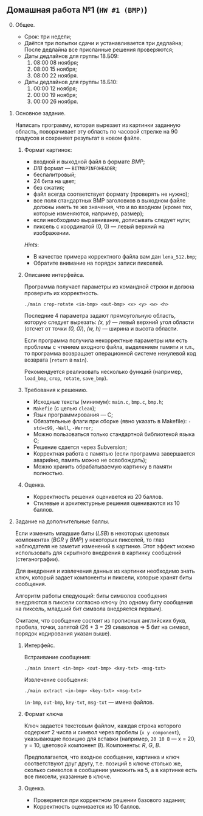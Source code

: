 ## Домашная работа №1 (`HW #1 (BMP)`)

0. Общее.
   * Срок: три недели;
   * Даётся три попытки сдачи и устанавливается три дедлайна;
     После дедлайна все присланные решения проверяются;
   * Даты дедлайнов для группы 18.Б09:
     1. 08:00 08 ноября;
     0. 08:00 15 ноября;
     0. 08:00 22 ноября.
   * Даты дедлайнов для группы 18.Б10:
     1. 00:00 12 ноября;
     0. 00:00 19 ноября;
     0. 00:00 26 ноября.

1. Основное задание.

   Написать программу, которая вырезает из картинки заданную область, поворачивает
   эту область по часовой стрелке на 90 градусов и сохраняет результат
   в новом файле.

   1. Формат картинок:
      * входной и выходной файл в формате *BMP*;
      * *DIB* формат — `BITMAPINFOHEADER`;
      * беспалитровый;
      * 24 бита на цвет;
      * без сжатия;
      * файл всегда соответствует формату (проверять не нужно);
      * все поля стандартных BMP заголовков в выходном файле должны иметь те же
        значения, что и во входном (кроме тех, которые изменяются, например, размер);
      * если необходимо выравнивание, дописывать следует нули;
      * пиксель с координатой (0, 0) — левый верхний на изображении.

      *Hints*:
      * В качестве примера корректного файла вам дан `lena_512.bmp`;
      * Обратите внимание на порядок записи пикселей.

   0. Описание интерфейса.

      Программа получает параметры из командной строки и должна проверить
      их корректность.
      ```
      ./main crop-rotate <in-bmp> <out-bmp> <x> <y> <w> <h>
      ```
      Последние 4 параметра задают прямоугольную область, которую следует вырезать:
      *(x, y)* — левый верхний угол области (отсчет от точки *(0, 0)*),
      *(w, h)* — ширина и высота области.

      Если программа получила некорректные параметры или есть проблемы
      с чтением входного файла, выделением памяти и т.п.,
      то программа возвращает операционной системе ненулевой код возврата
      (`return` в `main`).

      Рекомендуется реализовать несколько функций
      (например, `load_bmp`, `crop`, `rotate`, `save_bmp`).

   0. Требования к решению.

      * Исходные тексты (минимум): `main.c`, `bmp.c`, `bmp.h`;
      * `Makefie` (с целью `clean`);
      * Язык программирования — C;
      * Обязательные флаги при сборке (явно указать в Makefile):
         `-std=c99`, `-Wall`, `-Werror`;
      * Можно пользоваться только стандартной библиотекой языка C;
      * Решение сдается через Subversion;
      * Корректная работа с памятью (если программа завершается аварийно,
        память можно не освобождать);
      * Можно хранить обрабатываемую картинку в памяти полностью.

   0. Оценка.
      * Корректность решения оценивется из 20 баллов.
      * Стилевые и архитектурные решения оцениваются из 10 баллов.

0. Задание на дополнительные баллы.

   Eсли изменить младшиe биты (*LSB*) в некоторых цветовых компонентах (*BGR* у *BMP*)
   у некоторых пикселей, то глаз наблюдателя не заметит изменений в картинке.
   Этот эффект можно использовать для скрытного внедрения в картинку сообщений
   (стеганографии).

   Для внедрения и извлечения данных из картинки необходимо знать ключ,
   который задает компоненты и пиксели, которые хранят биты сообщения.

   Алгоритм работы следующий: биты символов сообщения внедряются в пиксели согласно ключу
   (по одному биту сообщения на пиксель, младший бит символа внедряется первым).

   Считаем, что сообщение состоит из прописных английских букв, пробела, точки, запятой
   (26 + 3 = 29 символов ⇒ 5 бит на символ, порядок кодирования указан выше).

   1. Интерфейс.

      Встраивание сообщения:
      ```
      ./main insert <in-bmp> <out-bmp> <key-txt> <msg-txt>
      ```
      Извлечение сообщения:
      ```
      ./main extract <in-bmp> <key-txt> <msg-txt>
      ```
      `in-bmp`, `out-bmp`, `key-txt`, `msg-txt` — имена файлов.

   0. Формат ключа

      Ключ задается текстовым файлом, каждая строка которого содержит 2 числа и
      символ через пробелы (`x y component`), указывающие позицию для вставки
      (например, `20 10 B` — x = 20, y = 10, цветовой компонент *B*). Компоненты: *R*, *G*, *B*.

      Предполагается, что входное сообщение, картинка и ключ соответствуют друг другу,
      т.е. позиций в ключе столько же, сколько символов в сообщении умножить на 5,
      а в картинке есть все пиксели, указанные в ключе.

   0. Оценка.
      * Проверяется при корректном решении базового задания;
      * Корректность оценивается из 10 баллов.
